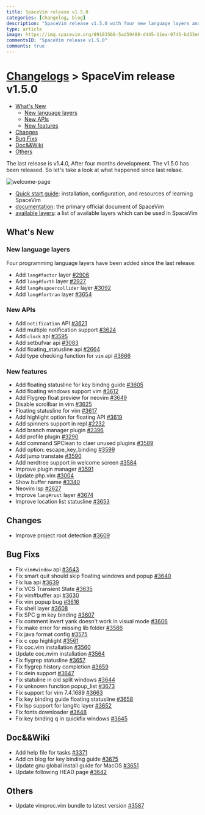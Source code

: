 ```yaml
---
title: SpaceVim release v1.5.0
categories: [changelog, blog]
description: "SpaceVim release v1.5.0 with four new language layers and floating window support."
type: article
image: https://img.spacevim.org/89103568-5ad59480-d445-11ea-9745-bd53e668b956.png
commentsID: "SpaceVim release v1.5.0"
comments: true
---
```


# [Changelogs](../development#changelog) > SpaceVim release v1.5.0

<!-- vim-markdown-toc GFM -->

- [What's New](#whats-new)
  - [New language layers](#new-language-layers)
  - [New APIs](#new-apis)
  - [New features](#new-features)
- [Changes](#changes)
- [Bug Fixs](#bug-fixs)
- [Doc&&Wiki](#docwiki)
- [Others](#others)

<!-- vim-markdown-toc -->


The last release is v1.4.0, After four months development.
The v1.5.0 has been released. So let's take a look at what happened since last relase.

![welcome-page](https://img.spacevim.org/89103568-5ad59480-d445-11ea-9745-bd53e668b956.png)

- [Quick start guide](../quick-start-guide/): installation, configuration, and resources of learning SpaceVim
- [documentation](../documentation/): the primary official document of SpaceVim
- [available layers](../layers/): a list of available layers which can be used in SpaceVim

## What's New

### New language layers

Four programming language layers have been added since the last release:

- Add `lang#factor` layer [#2906](https://github.com/SpaceVim/SpaceVim/pull/2906)
- Add `lang#forth` layer [#2927](https://github.com/SpaceVim/SpaceVim/pull/2927)
- Add `lang#supoercollider` layer [#3092](https://github.com/SpaceVim/SpaceVim/pull/3092)
- Add `lang#fortran` layer [#3654](https://github.com/SpaceVim/SpaceVim/pull/3654)

### New APIs

- Add `notification` API [#3621](https://github.com/SpaceVim/SpaceVim/pull/3621)
- Add multiple notification support [#3624](https://github.com/SpaceVim/SpaceVim/pull/3624)
- Add `clock` api [#3595](https://github.com/SpaceVim/SpaceVim/pull/3595)
- Add setbufvar api [#3083](https://github.com/SpaceVim/SpaceVim/pull/3083)
- Add floating_statusline api [#2664](https://github.com/SpaceVim/SpaceVim/pull/2664)
- Add type checking function for `vim` api [#3666](https://github.com/SpaceVim/SpaceVim/pull/3666)

### New features

- Add floating statusline for key bindng guide [#3605](https://github.com/SpaceVim/SpaceVim/pull/3605)
- Add floating windows support vim [#3612](https://github.com/SpaceVim/SpaceVim/pull/3612)
- Add Flygrep float preview for neovim [#3649](https://github.com/SpaceVim/SpaceVim/pull/3649)
- Disable scrollbar in vim [#3625](https://github.com/SpaceVim/SpaceVim/pull/3625)
- Floating statusline for vim [#3617](https://github.com/SpaceVim/SpaceVim/pull/3617)
- Add highlight option for floating API [#3619](https://github.com/SpaceVim/SpaceVim/pull/3619)
- Add spinners support in repl [#2232](https://github.com/SpaceVim/SpaceVim/pull/2232)
- Add branch manager plugin [#2396](https://github.com/SpaceVim/SpaceVim/pull/2396)
- Add profile plugin [#3290](https://github.com/SpaceVim/SpaceVim/pull/3290)
- Add command SPClean to claer unused plugins [#3589](https://github.com/SpaceVim/SpaceVim/pull/3589)
- Add option: escape_key_binding [#3599](https://github.com/SpaceVim/SpaceVim/pull/3599)
- Add jump transtate [#3590](https://github.com/SpaceVim/SpaceVim/pull/3590)
- Add nerdtree support in welcome screen [#3584](https://github.com/SpaceVim/SpaceVim/pull/3584)
- Improve plugin manager [#3591](https://github.com/SpaceVim/SpaceVim/pull/3591)
- Update php.vim [#3004](https://github.com/SpaceVim/SpaceVim/pull/3004)
- Show buffer name [#3340](https://github.com/SpaceVim/SpaceVim/pull/3340)
- Neovim lsp [#2627](https://github.com/SpaceVim/SpaceVim/pull/2627)
- Improve `lang#rust` layer [#3674](https://github.com/SpaceVim/SpaceVim/pull/3674)
- Improve location list statusline [#3653](https://github.com/SpaceVim/SpaceVim/pull/3653)

## Changes

- Improve project root detection [#3609](https://github.com/SpaceVim/SpaceVim/pull/3609)

## Bug Fixs

- Fix `vim#window` api [#3643](https://github.com/SpaceVim/SpaceVim/pull/3643)
- Fix smart quit should skip floating windows and popup [#3640](https://github.com/SpaceVim/SpaceVim/pull/3640)
- Fix lua api [#3639](https://github.com/SpaceVim/SpaceVim/pull/3639)
- Fix VCS Transient State [#3635](https://github.com/SpaceVim/SpaceVim/pull/3635)
- Fix vim#buffer api [#3630](https://github.com/SpaceVim/SpaceVim/pull/3630)
- Fix vim popup bug [#3616](https://github.com/SpaceVim/SpaceVim/pull/3616)
- Fix shell layer [#3608](https://github.com/SpaceVim/SpaceVim/pull/3608)
- Fix SPC g m key binding [#3607](https://github.com/SpaceVim/SpaceVim/pull/3607)
- Fix comment invert yank doesn't work in visual mode [#3606](https://github.com/SpaceVim/SpaceVim/pull/3606)
- Fix make error for missing lib folder [#3586](https://github.com/SpaceVim/SpaceVim/pull/3586)
- Fix java format config [#3575](https://github.com/SpaceVim/SpaceVim/pull/3575)
- Fix c cpp highlight [#3561](https://github.com/SpaceVim/SpaceVim/pull/3561)
- Fix coc.vim installation [#3560](https://github.com/SpaceVim/SpaceVim/pull/3560)
- Update coc.nvim installation [#3564](https://github.com/SpaceVim/SpaceVim/pull/3564)
- Fix flygrep statusline [#3657](https://github.com/SpaceVim/SpaceVim/pull/3657)
- Fix flygrep history completion [#3659](https://github.com/SpaceVim/SpaceVim/pull/3659)
- Fix dein support [#3647](https://github.com/SpaceVim/SpaceVim/pull/3647)
- Fix statuline in old split windows [#3644](https://github.com/SpaceVim/SpaceVim/pull/3644)
- Fix unknown function popup_list [#3673](https://github.com/SpaceVim/SpaceVim/pull/3673)
- Fix support for vim 7.4.1689 [#3663](https://github.com/SpaceVim/SpaceVim/pull/3663)
- Fix key binding guide floating statusline [#3658](https://github.com/SpaceVim/SpaceVim/pull/3658)
- Fix lsp support for lang#c layer [#3652](https://github.com/SpaceVim/SpaceVim/pull/3652)
- Fix fonts downloader [#3648](https://github.com/SpaceVim/SpaceVim/pull/3648)
- Fix key binding q in quickfix windows [#3645](https://github.com/SpaceVim/SpaceVim/pull/3645)

## Doc&&Wiki

- Add help file for tasks [#3371](https://github.com/SpaceVim/SpaceVim/pull/3371)
- Add cn blog for key binding guide [#3675](https://github.com/SpaceVim/SpaceVim/pull/3675)
- Update gnu global install guide for MacOS [#3651](https://github.com/SpaceVim/SpaceVim/pull/3651)
- Update following HEAD page [#3642](https://github.com/SpaceVim/SpaceVim/pull/3642)

## Others

- Update vimproc.vim bundle to latest version [#3587](https://github.com/SpaceVim/SpaceVim/pull/3587)

